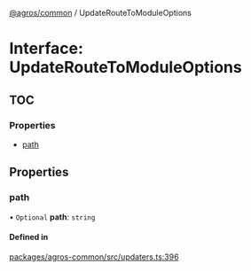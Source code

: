[@agros/common](../index.md) / UpdateRouteToModuleOptions

# Interface: UpdateRouteToModuleOptions

## TOC

### Properties

- [path](UpdateRouteToModuleOptions.md#path)

## Properties

### <a id="path" name="path"></a> path

• `Optional` **path**: `string`

#### Defined in

[packages/agros-common/src/updaters.ts:396](https://github.com/agrosjs/agros/blob/31bad22/packages/agros-common/src/updaters.ts#L396)
